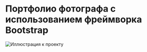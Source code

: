 # Портфолио фотографа с использованием фреймворка Bootstrap
![Иллюстрация к проекту](https://github.com/MariaGlukhovaP/PhotographerPortfolio/raw/main/screenshot1.jpg)

